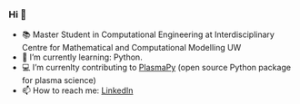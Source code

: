 ### Hi 👋

- :books: Master Student in Computational Engineering at Interdisciplinary Centre for Mathematical and Computational Modelling UW 
- :blue_book:  I’m currently learning: Python. 
- :computer: I’m currenlty contributing to [PlasmaPy](https://github.com/PlasmaPy/PlasmaPy) (open source Python package for plasma science)
- 📫 How to reach me: [LinkedIn](https://www.linkedin.com/in/marcin-kastek/)
